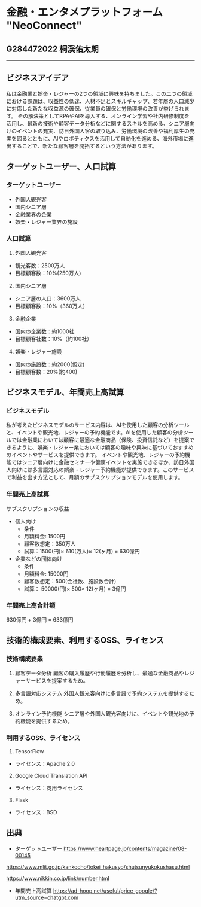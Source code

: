 # 金融・エンタメプラットフォーム "NeoConnect"

## G284472022 桐渓佑太朗

* * *

## ビジネスアイデア
私は金融業と娯楽・レジャーの2つの領域に興味を持ちました。この二つの領域における課題は、収益性の低迷、人材不足とスキルギャップ、若年層の人口減少に対応した新たな収益源の確保、従業員の確保と労働環境の改善が挙げられます。
その解決策としてRPAやAIを導入する、オンライン学習や社内研修制度を活用し、最新の技術や顧客データ分析などに関するスキルを高める、シニア層向けのイベントの充実、訪日外国人客の取り込み、労働環境の改善や福利厚生の充実を図るとともに、AIやロボティクスを活用して自動化を進める、海外市場に進出することで、新たな顧客層を開拓するという方法があります。

## ターゲットユーザー、人口試算

### ターゲットユーザー
- 外国人観光客
- 国内シニア層
- 金融業界の企業
- 娯楽・レジャー業界の施設
### 人口試算
1. 外国人観光客
 - 観光客数：2500万人
 - 目標顧客数：10%(250万人)

2. 国内シニア層
 - シニア層の人口：3600万人
 - 目標顧客数：10%（360万人）

3. 金融企業
 - 国内の企業数：約1000社
 - 目標顧客社数：10%（約100社）

4. 娯楽・レジャー施設
 - 国内の施設数：約2000(仮定)
 - 目標顧客数：20%(約400)
 ## ビジネスモデル、年間売上高試算

 ### ビジネスモデル
 私が考えたビジネスモデルのサービス内容は、AIを使用した顧客の分析ツールと、イベントや観光地、レジャーの予約機能です。AIを使用した顧客の分析ツールでは金融業においては顧客に最適な金融商品（保険、投資信託など）を提案できるように、娯楽・レジャー業においては顧客の趣味や興味に基づいておすすめのイベントやサービスを提供できます。
 イベントや観光地、レジャーの予約機能ではシニア層向けに金融セミナーや健康イベントを実施できるほか、訪日外国人向けには多言語対応の娯楽・レジャー予約機能が提供できます。このサービスで利益を出す方法として、月額のサブスクリプションモデルを使用します。

 ### 年間売上高試算
サブスクリプションの収益
- 個人向け
  - 条件
   - 月額料金: 1500円
   - 顧客数想定：350万人
  - 試算：1500(円)× 610(万人)× 12(ヶ月) = 630億円
- 企業などの団体向け
  - 条件
   - 月額料金: 15000円
   - 顧客数想定：500(会社数、施設数合計)
  - 試算： 50000(円)× 500× 12(ヶ月) = 3億円
### 年間売上高合計額
630億円 + 3億円 = 633億円

## 技術的構成要素、利用するOSS、ライセンス
### 技術構成要素
1. 顧客データ分析
顧客の購入履歴や行動履歴を分析し、最適な金融商品やレジャーサービスを提案するため。

2. 多言語対応システム
外国人観光客向けに多言語で予約システムを提供するため。

3. オンライン予約機能
シニア層や外国人観光客向けに、イベントや観光地の予約機能を提供するため。

### 利用するOSS、ライセンス
1. TensorFlow
 - ライセンス：Apache 2.0
2. Google Cloud Translation API
 - ライセンス：商用ライセンス
3. Flask
 - ライセンス：BSD

## 出典
- ターゲットユーザー
https://www.heartpage.jp/contents/magazine/08-00145

https://www.mlit.go.jp/kankocho/tokei_hakusyo/shutsunyukokushasu.html

https://www.nikkin.co.jp/link/number.html

- 年間売上高試算
https://ad-hoop.net/useful/price_google/?utm_source=chatgpt.com






